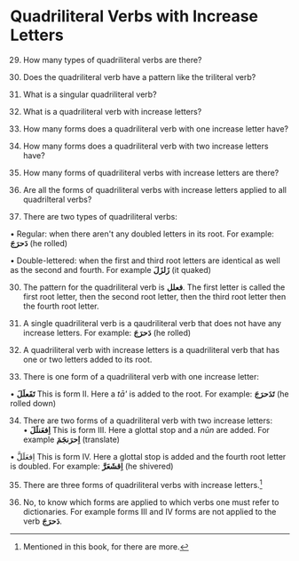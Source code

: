 Quadriliteral Verbs with Increase Letters
=========================================

29. How many types of quadriliteral verbs are there?

30. Does the quadriliteral verb have a pattern like the triliteral
verb?  
 31. What is a singular quadriliteral verb?

32. What is a quadriliteral verb with increase letters?

33. How many forms does a quadriliteral verb with one increase letter
have?

34. How many forms does a quadriliteral verb with two increase letters
have?

35. How many forms of quadriliteral verbs with increase letters are
there?

36. Are all the forms of quadriliteral verbs with increase letters
applied to all quadrilteral verbs?

29. There are two types of quadriliteral verbs:

• Regular: when there aren't any doubled letters in its root. For
example: **دَحرَجَ** (he rolled)

• Double-lettered: when the first and third root letters are identical
as well as the second and fourth. For example **زَلزَلَ** (it quaked)

30. The pattern for the quadriliteral verb is **فعلل**. The first letter
is called the first root letter, then the second root letter, then the
third root letter then the fourth root letter.

31. A single quadriliteral verb is a qaudriliteral verb that does not
have any increase letters. For example: **دَحرَجَ** (he rolled)

32. A quadriliteral verb with increase letters is a quadriliteral verb
that has one or two letters added to its root.

33. There is one form of a quadriliteral verb with one increase letter:

• **تَفَعلَلَ** This is form II. Here a *tā'* is added to the root. For
example: **تَدَحرَجَ** (he rolled down)

34. There are two forms of a quadriliteral verb with two increase
letters:  
 • **اِفعَنلَلَ** This is form III. Here a glottal stop and a *nūn* are
added. For example **اِحرَنجَمَ** (translate)

• اِفعَلَلَّ This is form IV. Here a glottal stop is added and the
fourth root letter is doubled. For example: **اِقشَعَرَّ** (he shivered)

35. There are three forms of quadriliteral verbs with increase
letters.[^1]

36. No, to know which forms are applied to which verbs one must refer to
dictionaries. For example forms III and IV forms are not applied to the
verb **دَحرَجَ**.

[^1]: Mentioned in this book, for there are more.


